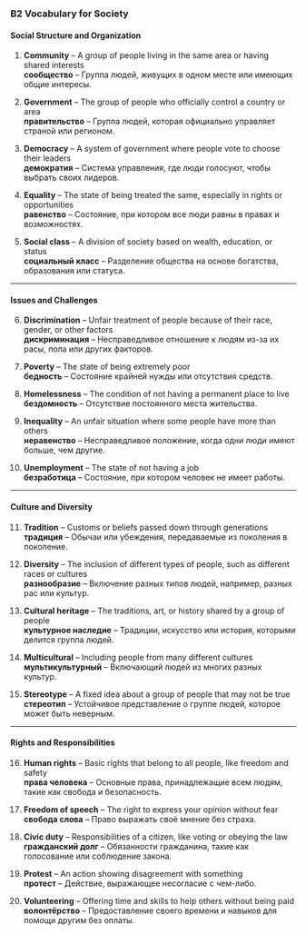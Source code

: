 ### **B2 Vocabulary for Society**
#### Social Structure and Organization
1. **Community** – A group of people living in the same area or having shared interests  
   **сообщество** – Группа людей, живущих в одном месте или имеющих общие интересы.

2. **Government** – The group of people who officially control a country or area  
   **правительство** – Группа людей, которая официально управляет страной или регионом.

3. **Democracy** – A system of government where people vote to choose their leaders  
   **демократия** – Система управления, где люди голосуют, чтобы выбрать своих лидеров.

4. **Equality** – The state of being treated the same, especially in rights or opportunities  
   **равенство** – Состояние, при котором все люди равны в правах и возможностях.

5. **Social class** – A division of society based on wealth, education, or status  
   **социальный класс** – Разделение общества на основе богатства, образования или статуса.

---

#### Issues and Challenges
6. **Discrimination** – Unfair treatment of people because of their race, gender, or other factors  
   **дискриминация** – Несправедливое отношение к людям из-за их расы, пола или других факторов.

7. **Poverty** – The state of being extremely poor  
   **бедность** – Состояние крайней нужды или отсутствия средств.

8. **Homelessness** – The condition of not having a permanent place to live  
   **бездомность** – Отсутствие постоянного места жительства.

9. **Inequality** – An unfair situation where some people have more than others  
   **неравенство** – Несправедливое положение, когда одни люди имеют больше, чем другие.

10. **Unemployment** – The state of not having a job  
    **безработица** – Состояние, при котором человек не имеет работы.

---

#### Culture and Diversity
11. **Tradition** – Customs or beliefs passed down through generations  
    **традиция** – Обычаи или убеждения, передаваемые из поколения в поколение.

12. **Diversity** – The inclusion of different types of people, such as different races or cultures  
    **разнообразие** – Включение разных типов людей, например, разных рас или культур.

13. **Cultural heritage** – The traditions, art, or history shared by a group of people  
    **культурное наследие** – Традиции, искусство или история, которыми делится группа людей.

14. **Multicultural** – Including people from many different cultures  
    **мультикультурный** – Включающий людей из многих разных культур.

15. **Stereotype** – A fixed idea about a group of people that may not be true  
    **стереотип** – Устойчивое представление о группе людей, которое может быть неверным.

---

#### Rights and Responsibilities
16. **Human rights** – Basic rights that belong to all people, like freedom and safety  
    **права человека** – Основные права, принадлежащие всем людям, такие как свобода и безопасность.

17. **Freedom of speech** – The right to express your opinion without fear  
    **свобода слова** – Право выражать своё мнение без страха.

18. **Civic duty** – Responsibilities of a citizen, like voting or obeying the law  
    **гражданский долг** – Обязанности гражданина, такие как голосование или соблюдение закона.

19. **Protest** – An action showing disagreement with something  
    **протест** – Действие, выражающее несогласие с чем-либо.

20. **Volunteering** – Offering time and skills to help others without being paid  
    **волонтёрство** – Предоставление своего времени и навыков для помощи другим без оплаты.
